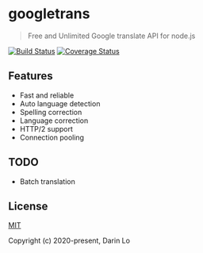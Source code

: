 # googletrans

> Free and Unlimited Google translate API for node.js

[![Build Status](https://travis-ci.com/DarinRowe/googletrans.svg?branch=master)](https://travis-ci.com/DarinRowe/googletrans)
[![Coverage Status](https://coveralls.io/repos/github/DarinRowe/googletrans/badge.svg?branch=master)](https://coveralls.io/github/DarinRowe/googletrans?branch=master)

## Features

- Fast and reliable
- Auto language detection
- Spelling correction
- Language correction
- HTTP/2 support
- Connection pooling

## TODO

- Batch translation

## License

[MIT](http://opensource.org/licenses/MIT)

Copyright (c) 2020-present, Darin Lo
